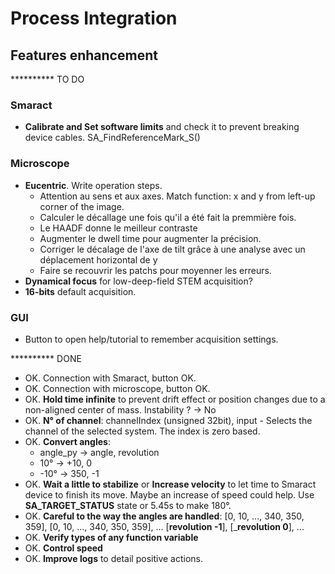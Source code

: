 # Process Integration

## Features enhancement

********** TO DO

### Smaract
- **Calibrate and Set software limits** and check it to prevent breaking device cables. SA_FindReferenceMark_S()

### Microscope
- **Eucentric**. Write operation steps.
    - Attention au sens et aux axes. Match function: x and y from left-up corner of the image.
    - Calculer le décallage une fois qu'il a été fait la premmière fois.
    - Le HAADF donne le meilleur contraste
    - Augmenter le dwell time pour augmenter la précision.
    - Corriger le décalage de l'axe de tilt grâce à une analyse avec un déplacement horizontal de y
    - Faire se recouvrir les patchs pour moyenner les erreurs.
- **Dynamical focus** for low-deep-field STEM acquisition?
- **16-bits** default acquisition.

### GUI
- Button to open help/tutorial to remember acquisition settings.






********** DONE
- OK. Connection with Smaract, button OK.
- OK. Connection with microscope, button OK.
- OK. **Hold time infinite** to prevent drift effect or position changes due to a non-aligned center of mass. Instability ? → No
- OK. **N° of channel**: channelIndex (unsigned 32bit), input - Selects the channel of the selected system. The index is zero based.
- OK. **Convert angles**:
    - angle_py  → angle,   revolution
    -  10°      → +10,      0
    - -10°      → 350,     -1
- OK. **Wait a little to stabilize** or **Increase velocity** to let time to Smaract device to finish its move. Maybe an increase of speed could help. Use **SA_TARGET_STATUS** state or 5.45s to make 180°.
- OK. **Careful to the way the angles are handled**: [0, 10, ..., 340, 350, 359], [0, 10, ..., 340, 350, 359], ...
                                                     [______revolution -1______], [_______revolution 0______], ...
- OK. **Verify types of any function variable**
- OK. **Control speed**
- OK. **Improve logs** to detail positive actions.

